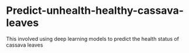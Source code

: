 # Predict-unhealth-healthy-cassava-leaves
This involved using deep learning models to predict the health status of cassava leaves
